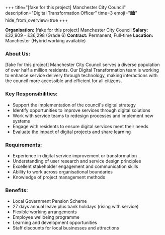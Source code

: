 +++
title="[fake for this project] Manchester City Council"
description="Digital Transformation Officer"
time=3
emoji="🏙️"
hide_from_overview=true
+++

**Organisation:** [fake for this project] Manchester City Council
**Salary:** £32,909 - £36,298 (Grade 6)
**Contract:** Permanent, Full-time
**Location:** Manchester (Hybrid working available)

### About Us:

[fake for this project] Manchester City Council serves a diverse population of over half a million residents. Our Digital Transformation team is working to enhance service delivery through technology, making interactions with the council more accessible and efficient for all citizens.

### Key Responsibilities:

- Support the implementation of the council's digital strategy
- Identify opportunities to improve services through digital solutions
- Work with service teams to redesign processes and implement new systems
- Engage with residents to ensure digital services meet their needs
- Evaluate the impact of digital projects and share learning

### Requirements:

- Experience in digital service improvement or transformation
- Understanding of user research and service design principles
- Excellent stakeholder engagement and communication skills
- Ability to work across organisational boundaries
- Knowledge of project management methods

### Benefits:

- Local Government Pension Scheme
- 27 days annual leave plus bank holidays (rising with service)
- Flexible working arrangements
- Employee wellbeing programme
- Learning and development opportunities
- Staff discounts for local businesses and attractions
